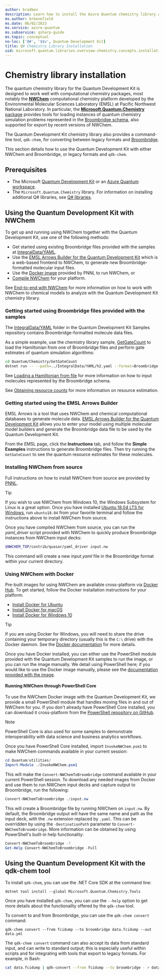 ```yaml
---
author: bradben
description: Learn how to install the Azure Quantum chemistry library and use it with the NWChem computational chemistry platform.
ms.author: brbenefield
ms.date: 06/02/2023
ms.service: azure-quantum
ms.subservice: qsharp-guide
ms.topic: conceptual
no-loc: ['Q#', '$$v', Quantum Development Kit]
title: Q# Chemistry Library Installation
uid: microsoft.quantum.libraries.overview-chemistry.concepts.installation
---
```


# Chemistry library installation

The quantum chemistry library for the Quantum Development Kit is designed to work well with computational chemistry packages, most notably the [**NWChem**](http://www.nwchem-sw.org/) computational chemistry platform developed by the Environmental Molecular Sciences Laboratory (EMSL) at Pacific Northwest National Laboratory.
In particular, the [**Microsoft.Quantum.Chemistry** package](https://www.nuget.org/packages/Microsoft.Quantum.Chemistry) provides tools for loading instances of quantum chemistry simulation problems represented in the [Broombridge schema](xref:microsoft.quantum.libraries.overview.chemistry.schema.broombridge), also supported for export by recent versions of NWChem.

The Quantum Development Kit chemistry library also provides a command-line tool, `qdk-chem`, for converting between legacy formats and [Broombridge](xref:microsoft.quantum.libraries.overview.chemistry.schema.broombridge).

This section details how to use the Quantum Development Kit with either NWChem and Broombridge, or legacy formats and `qdk-chem`.

## Prerequisites

- The Microsoft [Quantum Development Kit](xref:microsoft.quantum.install-qdk.overview) or an [Azure Quantum workspace](xref:microsoft.quantum.how-to.workspace).
- The `Microsoft.Quantum.Chemistry` library. For information on installing additional Q# libraries, see [Q# libraries](xref:microsoft.quantum.libraries.overview#installation).

## Using the Quantum Development Kit with NWChem

To get up and running using NWChem together with the Quantum Development Kit, use one of the following methods:

- Get started using existing Broombridge files provided with the samples at [IntegralData/YAML](https://github.com/microsoft/Quantum/tree/main/samples/chemistry/IntegralData/YAML).
- Use the [EMSL Arrows Builder for the Quantum Development Kit](https://arrows.emsl.pnnl.gov/api/qsharp_chem) which is a web-based frontend to NWChem, to generate new Broombridge-formatted molecular input files.  
- Use the [Docker image](https://hub.docker.com/r/nwchemorg/nwchem-qc/) provided by PNNL to run NWChem, or
- [Compile NWChem](http://www.nwchem-sw.org/index.php/Compiling_NWChem) for your platform.

See [End-to-end with NWChem](xref:microsoft.quantum.libraries.overview-chemistry.examples.overview.endtoend) for more information on how to work with NWChem to chemical models to analyze with the Quantum Development Kit chemistry library.

### Getting started using Broombridge files provided with the samples

The [IntegralData/YAML](https://github.com/microsoft/Quantum/tree/main/samples/chemistry/IntegralData/YAML) folder in the Quantum Development Kit Samples repository contains Broombridge-formatted molecule data files.  

As a simple example, use the chemistry library sample, [GetGateCount](https://github.com/microsoft/Quantum/tree/main/samples/chemistry/GetGateCount) to load the Hamiltonian from one of Broombridge files and perform gate estimates of quantum simulation algorithms:

```bash
cd Quantum/Chemistry/GetGateCount
dotnet run -- --path=../IntegralData/YAML/h2.yaml --format=Broombridge
```

See [Loading a Hamiltonian from file](xref:microsoft.quantum.libraries.overview-chemistry.examples.overview.loadhamiltonian) for more information on how to input molecules represented by the Broombridge schema.  

See [Obtaining resource counts](xref:microsoft.quantum.libraries.overview-chemistry.examples.overview.resourcecounts) for more information on resource estimation.  

### Getting started using the EMSL Arrows Builder

EMSL Arrows is a tool that uses NWChem and chemical computational databases to generate molecule data.  [EMSL Arrows Builder for the Quantum Development Kit](https://arrows.emsl.pnnl.gov/api/qsharp_chem) allows you to enter your model using multiple molecular model builders and generate the Broombridge data file to be used by the Quantum Development Kit.  

From the EMSL page, click the **Instructions** tab, and follow the **Simple Examples** instructions to generate Broombridge files.  Then try running the `GetGateCount` to see the quantum resource estimates for these molecules.

### Installing NWChem from source

Full instructions on how to install NWChem from source are provided by [PNNL](http://www.nwchem-sw.org/index.php/Compiling_NWChem).

> [!TIP]
> If you wish to use NWChem from Windows 10, the Windows Subsystem for Linux is a great option.
> Once you have installed [Ubuntu 18.04 LTS for Windows](https://www.microsoft.com/p/ubuntu-1804-lts/9n9tngvndl3q#activetab=pivot:overviewtab), run `ubuntu18.04` from your favorite terminal and follow the instructions above to install NWChem from source.

Once you have compiled NWChem from source, you can run the *yaml_driver* script provided with NWChem to quickly produce Broombridge instances from NWChem input decks:

```bash
$NWCHEM_TOP/contrib/quasar/yaml_driver input.nw
```

This command will create a new *input.yaml* file in the Broombridge format within your current directory.

### Using NWChem with Docker

Pre-built images for using NWChem are available cross-platform via [Docker Hub](https://hub.docker.com).
To get started, follow the Docker installation instructions for your platform:

- [Install Docker for Ubuntu](https://docs.docker.com/install/linux/docker-ce/ubuntu/)
- [Install Docker for macOS](https://docs.docker.com/docker-for-mac/install/)
- [Install Docker for Windows 10](https://docs.docker.com/docker-for-windows/install/)

> [!TIP]
> If you are using Docker for Windows, you will need to share the drive containing your temporary directory (usually this is the `C:\` drive) with the Docker daemon. See the [Docker documentation](https://docs.docker.com/docker-for-windows/#shared-drives) for more details.

Once you have Docker installed, you can either use the PowerShell module provided with the Quantum Development Kit samples to run the image, or you can run the image manually.
We detail using PowerShell here; if you would like to use the Docker image manually, please see the [documentation provided with the image](https://hub.docker.com/r/nwchemorg/nwchem-qc/).

#### Running NWChem through PowerShell Core

To use the NWChem Docker image with the Quantum Development Kit, we provide a small PowerShell module that handles moving files in and out of NWChem for you.
If you don't already have PowerShell Core installed, you can download it cross-platform from the [PowerShell repository on GitHub](https://github.com/PowerShell/PowerShell#get-powershell).

> [!NOTE]
> PowerShell Core is also used for some samples to demonstrate interoperability with data science and business analytics workflows.

Once you have PowerShell Core installed, import `InvokeNWChem.psm1` to make NWChem commands available in your current session:

```powershell
cd Quantum/utilities/
Import-Module ./InvokeNWChem.psm1
```

This will make the `Convert-NWChemToBroombridge` command available in your current PowerShell session.
To download any needed images from Docker and use them to run NWChem input decks and capture output to Broombridge, run the following:

```powershell
Convert-NWChemToBroombridge ./input.nw
```

This will create a Broombridge file by running NWChem on `input.nw`.
By default, the Broombridge output will have the same name and path as the input deck, with the `.nw` extension replaced by `.yaml`.
This can be overridden by using the `-DestinationPath` parameter to `Convert-NWChemToBroombridge`.
More information can be obtained by using PowerShell's built-in help functionality:

```powershell
Convert-NWChemToBroombridge -?
Get-Help Convert-NWChemToBroombridge -Full
```

## Using the Quantum Development Kit with the qdk-chem tool

To install `qdk-chem`, you can use the .NET Core SDK at the command line:

```dotnetcli
dotnet tool install --global Microsoft.Quantum.Chemistry.Tools
```

Once you have installed `qdk-chem`, you can use the `--help` option to get more details about the functionality offered by the `qdk-chem` tool.

To convert to and from Broombridge, you can use the `qdk-chem convert` command:

```
qdk-chem convert --from fcidump --to broombridge data.fcidump --out data.yml
```

The `qdk-chem convert` command can also accept its data from standard input, and can write to standard output; this is especially useful within scripts and for integrating with tools that export to legacy formats.
For example, in Bash:

```bash
cat data.fcidump | qdk-convert --from fcidump --to broombridge - > data.yml
```
